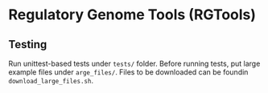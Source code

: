 
# Regulatory Genome Tools (RGTools)

## Testing

Run unittest-based tests under `tests/` folder.
Before running tests, put large example files 
under `arge_files/`. Files to be downloaded can 
be foundin `download_large_files.sh`.
